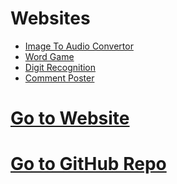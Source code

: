 # Websites
* [Image To Audio Convertor](image2audio)
* [Word Game](wordgame)
* [Digit Recognition](digit_all)
* [Comment Poster](post_comment)

# [Go to Website](https://hproject.xyz)
# [Go to GitHub Repo](https://github.com/harry0805/website)
